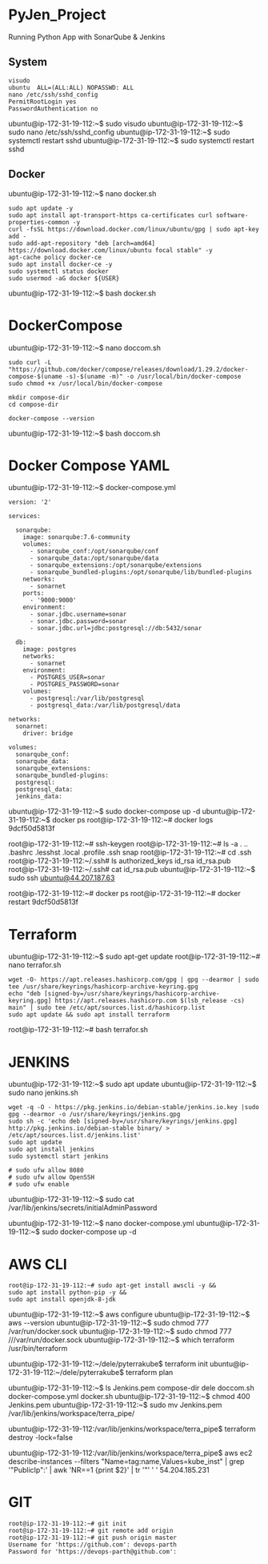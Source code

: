 # PyJen_Project
Running Python App with SonarQube &amp; Jenkins

## System
```
visudo
ubuntu  ALL=(ALL:ALL) NOPASSWD: ALL
nano /etc/ssh/sshd_config
PermitRootLogin yes
PasswordAuthentication no
```

ubuntu@ip-172-31-19-112:~$ sudo visudo
ubuntu@ip-172-31-19-112:~$ sudo nano /etc/ssh/sshd_config
ubuntu@ip-172-31-19-112:~$ sudo systemctl restart sshd
ubuntu@ip-172-31-19-112:~$ sudo systemctl restart sshd

## Docker
ubuntu@ip-172-31-19-112:~$ nano docker.sh
```
sudo apt update -y
sudo apt install apt-transport-https ca-certificates curl software-properties-common -y
curl -fsSL https://download.docker.com/linux/ubuntu/gpg | sudo apt-key add -
sudo add-apt-repository "deb [arch=amd64] https://download.docker.com/linux/ubuntu focal stable" -y
apt-cache policy docker-ce
sudo apt install docker-ce -y
sudo systemctl status docker
sudo usermod -aG docker ${USER}
```
ubuntu@ip-172-31-19-112:~$ bash docker.sh

# DockerCompose
ubuntu@ip-172-31-19-112:~$ nano doccom.sh
```
sudo curl -L "https://github.com/docker/compose/releases/download/1.29.2/docker-compose-$(uname -s)-$(uname -m)" -o /usr/local/bin/docker-compose
sudo chmod +x /usr/local/bin/docker-compose
 
mkdir compose-dir
cd compose-dir
 
docker-compose --version
```
ubuntu@ip-172-31-19-112:~$ bash doccom.sh

# Docker Compose YAML
ubuntu@ip-172-31-19-112:~$ docker-compose.yml
```
version: '2'
 
services:
 
  sonarqube:
    image: sonarqube:7.6-community
    volumes:
      - sonarqube_conf:/opt/sonarqube/conf
      - sonarqube_data:/opt/sonarqube/data
      - sonarqube_extensions:/opt/sonarqube/extensions
      - sonarqube_bundled-plugins:/opt/sonarqube/lib/bundled-plugins
    networks:
      - sonarnet
    ports:
      - '9000:9000'
    environment:
      - sonar.jdbc.username=sonar
      - sonar.jdbc.password=sonar
      - sonar.jdbc.url=jdbc:postgresql://db:5432/sonar
 
  db:
    image: postgres
    networks:
      - sonarnet
    environment:
      - POSTGRES_USER=sonar
      - POSTGRES_PASSWORD=sonar
    volumes:
      - postgresql:/var/lib/postgresql
      - postgresql_data:/var/lib/postgresql/data
 
networks:
  sonarnet:
    driver: bridge
 
volumes:
  sonarqube_conf:
  sonarqube_data:
  sonarqube_extensions:
  sonarqube_bundled-plugins:
  postgresql:
  postgresql_data:
  jenkins_data:
```
ubuntu@ip-172-31-19-112:~$ sudo docker-compose up -d
ubuntu@ip-172-31-19-112:~$ docker ps
root@ip-172-31-19-112:~# docker logs 9dcf50d5813f

root@ip-172-31-19-112:~# ssh-keygen
root@ip-172-31-19-112:~# ls -a
.  ..  .bashrc  .lesshst  .local  .profile  .ssh  snap
root@ip-172-31-19-112:~# cd .ssh
root@ip-172-31-19-112:~/.ssh# ls
authorized_keys  id_rsa  id_rsa.pub
root@ip-172-31-19-112:~/.ssh# cat id_rsa.pub
ubuntu@ip-172-31-19-112:~$ sudo ssh ubuntu@44.207.187.63

root@ip-172-31-19-112:~# docker ps
root@ip-172-31-19-112:~# docker restart 9dcf50d5813f


# Terraform
ubuntu@ip-172-31-19-112:~$ sudo apt-get update
root@ip-172-31-19-112:~# nano terrafor.sh
```
wget -O- https://apt.releases.hashicorp.com/gpg | gpg --dearmor | sudo tee /usr/share/keyrings/hashicorp-archive-keyring.gpg
echo "deb [signed-by=/usr/share/keyrings/hashicorp-archive-keyring.gpg] https://apt.releases.hashicorp.com $(lsb_release -cs) main" | sudo tee /etc/apt/sources.list.d/hashicorp.list
sudo apt update && sudo apt install terraform
```

root@ip-172-31-19-112:~# bash terrafor.sh

# JENKINS
ubuntu@ip-172-31-19-112:~$ sudo apt update
ubuntu@ip-172-31-19-112:~$ sudo nano jenkins.sh
```
wget -q -O - https://pkg.jenkins.io/debian-stable/jenkins.io.key |sudo gpg --dearmor -o /usr/share/keyrings/jenkins.gpg
sudo sh -c 'echo deb [signed-by=/usr/share/keyrings/jenkins.gpg] http://pkg.jenkins.io/debian-stable binary/ > /etc/apt/sources.list.d/jenkins.list'
sudo apt update
sudo apt install jenkins
sudo systemctl start jenkins
 
# sudo ufw allow 8080
# sudo ufw allow OpenSSH
# sudo ufw enable
```
ubuntu@ip-172-31-19-112:~$ sudo cat /var/lib/jenkins/secrets/initialAdminPassword

ubuntu@ip-172-31-19-112:~$ nano docker-compose.yml
ubuntu@ip-172-31-19-112:~$ sudo docker-compose up -d

# AWS CLI
```
root@ip-172-31-19-112:~# sudo apt-get install awscli -y &&
sudo apt install python-pip -y &&
sudo apt install openjdk-8-jdk
```
ubuntu@ip-172-31-19-112:~$ aws configure
ubuntu@ip-172-31-19-112:~$ aws --version
ubuntu@ip-172-31-19-112:~$ sudo chmod 777 /var/run/docker.sock
ubuntu@ip-172-31-19-112:~$ sudo chmod 777 ///var/run/docker.sock
ubuntu@ip-172-31-19-112:~$ which terraform
/usr/bin/terraform

ubuntu@ip-172-31-19-112:~/dele/pyterrakube$ terraform init
ubuntu@ip-172-31-19-112:~/dele/pyterrakube$ terraform plan

ubuntu@ip-172-31-19-112:~$ ls
Jenkins.pem  compose-dir  dele  doccom.sh  docker-compose.yml  docker.sh
ubuntu@ip-172-31-19-112:~$ chmod 400 Jenkins.pem
ubuntu@ip-172-31-19-112:~$ sudo mv Jenkins.pem /var/lib/jenkins/workspace/terra_pipe/

ubuntu@ip-172-31-19-112:/var/lib/jenkins/workspace/terra_pipe$ terraform destroy -lock=false



ubuntu@ip-172-31-19-112:/var/lib/jenkins/workspace/terra_pipe$ aws ec2 describe-instances --filters "Name=tag:name,Values=kube_inst" | grep '"PublicIp":' | awk 'NR==1 {print $2}' | tr '"' ' '
 54.204.185.231


# GIT
```
root@ip-172-31-19-112:~# git init
root@ip-172-31-19-112:~# git remote add origin 
root@ip-172-31-19-112:~# git push origin master
Username for 'https://github.com': devops-parth
Password for 'https://devops-parth@github.com':
```
